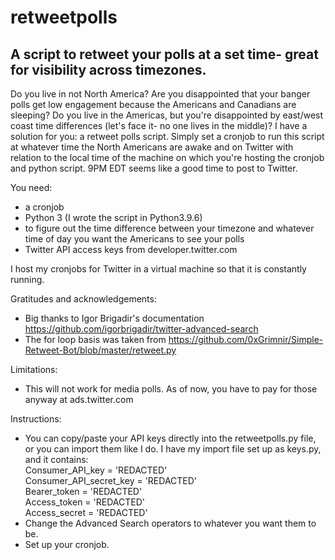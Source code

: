 # retweetpolls
A script to retweet your polls at a set time- great for visibility across timezones.
---

Do you live in not North America? Are you disappointed that your banger polls get low engagement because the Americans and Canadians are sleeping?
Do you live in the Americas, but you're disappointed by east/west coast time differences (let's face it- no one lives in the middle)?
I have a solution for you: a retweet polls script.
Simply set a cronjob to run this script at whatever time the North Americans are awake and on Twitter with relation to the local time of the machine on which you're hosting the cronjob and python script. 9PM EDT seems like a good time to post to Twitter.

You need:
* a cronjob
* Python 3 (I wrote the script in Python3.9.6)
* to figure out the time difference between your timezone and whatever time of day you want the Americans to see your polls
* Twitter API access keys from developer.twitter.com

I host my cronjobs for Twitter in a virtual machine so that it is constantly running.

Gratitudes and acknowledgements:
* Big thanks to Igor Brigadir's documentation https://github.com/igorbrigadir/twitter-advanced-search
* The for loop basis was taken from https://github.com/0xGrimnir/Simple-Retweet-Bot/blob/master/retweet.py

Limitations:
* This will not work for media polls. As of now, you have to pay for those anyway at ads.twitter.com

Instructions:
* You can copy/paste your API keys directly into the retweetpolls.py file, or you can import them like I do. I have my import file set up as keys.py, and it contains:  
    Consumer_API_key = 'REDACTED'  
    Consumer_API_secret_key = 'REDACTED'  
    Bearer_token = 'REDACTED'  
    Access_token = 'REDACTED'  
    Access_secret = 'REDACTED'  
* Change the Advanced Search operators to whatever you want them to be.
* Set up your cronjob.
